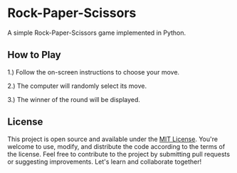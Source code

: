 # Rock-Paper-Scissors
A simple Rock-Paper-Scissors game implemented in Python.

## How to Play
1.) Follow the on-screen instructions to choose your move.

2.) The computer will randomly select its move.

3.) The winner of the round will be displayed.

## License
This project is open source and available under the [MIT License](LICENSE). You're welcome to use, modify, and distribute the code according to the terms of the license. Feel free to contribute to the project by submitting pull requests or suggesting improvements. Let's learn and collaborate together!
